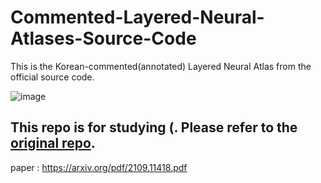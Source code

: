 # Commented-Layered-Neural-Atlases-Source-Code
This is the Korean-commented(annotated) Layered Neural Atlas from the official source code.  

![image](https://user-images.githubusercontent.com/46921525/161886291-9ae3f257-3149-4c1b-8a91-674fdd3555e5.png)


## This repo is for studying (. Please refer to the [original repo](https://github.com/ykasten/layered-neural-atlases). 

paper : 
https://arxiv.org/pdf/2109.11418.pdf
 
